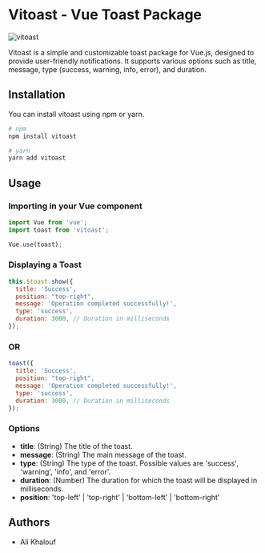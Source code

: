 
# Vitoast - Vue Toast Package

![vitoast](https://github.com/itsalimanuel/vitoast/assets/44509661/92d43dd5-d4e4-4257-9b52-0a32cec782ec)


Vitoast is a simple and customizable toast package for Vue.js, designed to provide user-friendly notifications. It supports various options such as title, message, type (success, warning, info, error), and duration.

## Installation

You can install vitoast using npm or yarn.

```bash
# npm
npm install vitoast

# yarn
yarn add vitoast
```

## Usage

### Importing in your Vue component

```javascript
import Vue from 'vue';
import toast from 'vitoast';

Vue.use(toast);
```

### Displaying a Toast

```javascript
this.$toast.show({
  title: 'Success',
  position: "top-right",
  message: 'Operation completed successfully!',
  type: 'success',
  duration: 3000, // Duration in milliseconds
});
```
### OR 
```javascript
toast({
  title: 'Success',
  position: "top-right",
  message: 'Operation completed successfully!',
  type: 'success',
  duration: 3000, // Duration in milliseconds
});
```


### Options

- **title**: (String) The title of the toast.
- **message**: (String) The main message of the toast.
- **type**: (String) The type of the toast. Possible values are 'success', 'warning', 'info', and 'error'.
- **duration**: (Number) The duration for which the toast will be displayed in milliseconds.
- **position**: 'top-left' | 'top-right' | 'bottom-left' | 'bottom-right'



## Authors

- Ali Khalouf
